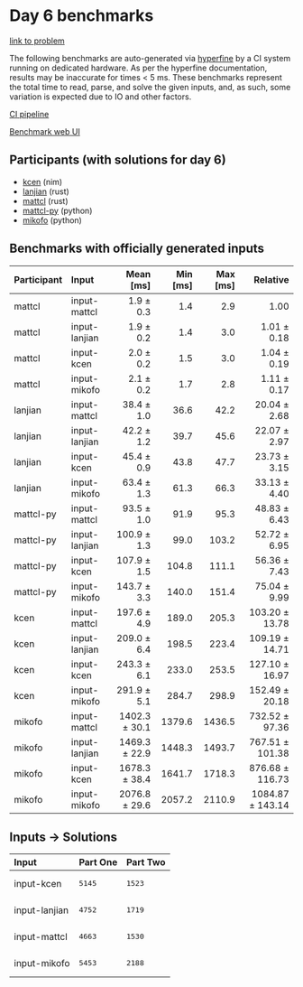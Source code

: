 # Day 6 benchmarks

[link to problem](https://adventofcode.com/2024/day/6)

The following benchmarks are auto-generated via
[hyperfine](https://github.com/sharkdp/hyperfine) by a CI system running on
dedicated hardware. As per the hyperfine documentation, results may be
inaccurate for times < 5 ms. These benchmarks represent the total time to read,
parse, and solve the given inputs, and, as such, some variation is expected due
to IO and other factors.

[CI pipeline](http://ci.papercode.net:8080/teams/main/pipelines/aoc2024)

[Benchmark web UI](https://aoc.ancalagon.black)


## Participants (with solutions for day 6)

- [kcen](https://github.com/kcen/aoc2024) (nim)
- [lanjian](https://github.com/lanjian/aoc-2024) (rust)
- [mattcl](https://github.com/mattcl/aoc2024) (rust)
- [mattcl-py](https://github.com/mattcl/aoc2024-py) (python)
- [mikofo](https://github.com/mikofo/aoc2024) (python)


## Benchmarks with officially generated inputs

| Participant | Input | Mean [ms] | Min [ms] | Max [ms] | Relative |
|:---|:---|---:|---:|---:|---:|
| mattcl | input-mattcl | 1.9 ± 0.3 | 1.4 | 2.9 | 1.00 |
| mattcl | input-lanjian | 1.9 ± 0.2 | 1.4 | 3.0 | 1.01 ± 0.18 |
| mattcl | input-kcen | 2.0 ± 0.2 | 1.5 | 3.0 | 1.04 ± 0.19 |
| mattcl | input-mikofo | 2.1 ± 0.2 | 1.7 | 2.8 | 1.11 ± 0.17 |
| lanjian | input-mattcl | 38.4 ± 1.0 | 36.6 | 42.2 | 20.04 ± 2.68 |
| lanjian | input-lanjian | 42.2 ± 1.2 | 39.7 | 45.6 | 22.07 ± 2.97 |
| lanjian | input-kcen | 45.4 ± 0.9 | 43.8 | 47.7 | 23.73 ± 3.15 |
| lanjian | input-mikofo | 63.4 ± 1.3 | 61.3 | 66.3 | 33.13 ± 4.40 |
| mattcl-py | input-mattcl | 93.5 ± 1.0 | 91.9 | 95.3 | 48.83 ± 6.43 |
| mattcl-py | input-lanjian | 100.9 ± 1.3 | 99.0 | 103.2 | 52.72 ± 6.95 |
| mattcl-py | input-kcen | 107.9 ± 1.5 | 104.8 | 111.1 | 56.36 ± 7.43 |
| mattcl-py | input-mikofo | 143.7 ± 3.3 | 140.0 | 151.4 | 75.04 ± 9.99 |
| kcen | input-mattcl | 197.6 ± 4.9 | 189.0 | 205.3 | 103.20 ± 13.78 |
| kcen | input-lanjian | 209.0 ± 6.4 | 198.5 | 223.4 | 109.19 ± 14.71 |
| kcen | input-kcen | 243.3 ± 6.1 | 233.0 | 253.5 | 127.10 ± 16.97 |
| kcen | input-mikofo | 291.9 ± 5.1 | 284.7 | 298.9 | 152.49 ± 20.18 |
| mikofo | input-mattcl | 1402.3 ± 30.1 | 1379.6 | 1436.5 | 732.52 ± 97.36 |
| mikofo | input-lanjian | 1469.3 ± 22.9 | 1448.3 | 1493.7 | 767.51 ± 101.38 |
| mikofo | input-kcen | 1678.3 ± 38.4 | 1641.7 | 1718.3 | 876.68 ± 116.73 |
| mikofo | input-mikofo | 2076.8 ± 29.6 | 2057.2 | 2110.9 | 1084.87 ± 143.14 |


## Inputs -> Solutions

| Input | Part One | Part Two |
|:---|:---|:---|
|input-kcen|<pre>5145</pre>|<pre>1523</pre>|
|input-lanjian|<pre>4752</pre>|<pre>1719</pre>|
|input-mattcl|<pre>4663</pre>|<pre>1530</pre>|
|input-mikofo|<pre>5453</pre>|<pre>2188</pre>|